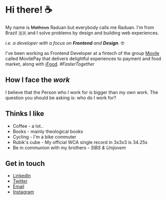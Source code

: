 # Hi there! :coffee:

My name is ~~Matheus~~ Raduan but everybody calls me Raduan. I'm from Brazil 🇧🇷 and I solve problems by design and building web experiences.

*i.e. a developer with a focus on **Frontend** and **Design**.* :nerd_face:

 I've been working as Frontend Developer at a fintech of the group [Movile](https://www.movile.com.br/) called MovilePay that delivers delightful experiences to payment and food market, along with [iFood](https://www.ifood.com.br/). *#FasterTogether*

## How I face the *work*

I believe that the Person who I work for is bigger than my own work.
The question you should be asking is: who do I work for?

## Thinks I like

- Coffee - a lot..
- Books - mainly theological books
- Cycling - I'm a bike commuter
- Rubik's cube - My official WCA single record in 3x3x3 is 34.25s
- Be in communion with my brothers - *SIBS & Unijovem*


## Get in touch

- [LinkedIn](https://www.linkedin.com/in/matheus-raduan/)
- [Twitter](https://twitter.com/MRRaduan)
- [Email](mailto:math.raduan@gmail.com)
- [Instagram](https://www.instagram.com/raduan.me/)
